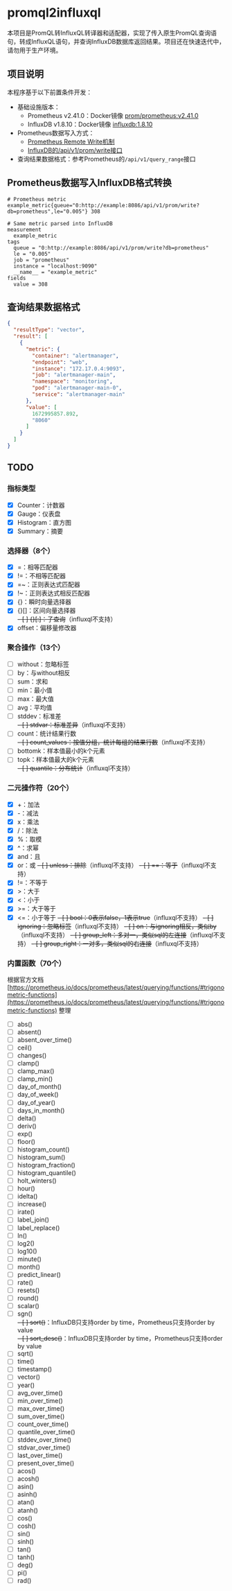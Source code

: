 # promql2influxql
本项目是PromQL转InfluxQL转译器和适配器，实现了传入原生PromQL查询语句，转成InfluxQL语句，并查询InfluxDB数据库返回结果。项目还在快速迭代中，请勿用于生产环境。

## 项目说明
本程序基于以下前置条件开发：
- 基础设施版本：
  - Prometheus v2.41.0：Docker镜像 [prom/prometheus:v2.41.0](https://hub.docker.com/r/prom/prometheus)
  - InfluxDB v1.8.10：Docker镜像 [influxdb:1.8.10](https://hub.docker.com/_/influxdb)
- Prometheus数据写入方式：
  - [Prometheus Remote Write机制](https://prometheus.io/docs/prometheus/latest/configuration/configuration/#remote_write)
  - [InfluxDB的/api/v1/prom/write接口](https://docs.influxdata.com/influxdb/v1.8/supported_protocols/prometheus/)
- 查询结果数据格式：参考Prometheus的`/api/v1/query_range`接口

## Prometheus数据写入InfluxDB格式转换
```shell
# Prometheus metric
example_metric{queue="0:http://example:8086/api/v1/prom/write?db=prometheus",le="0.005"} 308

# Same metric parsed into InfluxDB
measurement
  example_metric
tags
  queue = "0:http://example:8086/api/v1/prom/write?db=prometheus"
  le = "0.005"
  job = "prometheus"
  instance = "localhost:9090"
  __name__ = "example_metric"
fields
  value = 308
```

## 查询结果数据格式
```json
{
  "resultType": "vector",
  "result": [
    {
      "metric": {
        "container": "alertmanager",
        "endpoint": "web",
        "instance": "172.17.0.4:9093",
        "job": "alertmanager-main",
        "namespace": "monitoring",
        "pod": "alertmanager-main-0",
        "service": "alertmanager-main"
      },
      "value": [
        1672995857.892,
        "8060"
      ]
    }
  ]
}
```

## TODO
### 指标类型
- [x] Counter：计数器
- [x] Gauge：仪表盘
- [x] Histogram：直方图
- [x] Summary：摘要
### 选择器（8个）
- [x] =：相等匹配器
- [x] !=：不相等匹配器
- [x] =~：正则表达式匹配器
- [x] !~：正则表达式相反匹配器
- [x] {}：瞬时向量选择器
- [x] {}[]：区间向量选择器  
~~- [ ] {}\[:\]：子查询~~（influxql不支持）
- [x] offset：偏移量修改器
### 聚合操作（13个）
- [ ] without：忽略标签
- [ ] by：与without相反
- [ ] sum：求和
- [ ] min：最小值
- [ ] max：最大值
- [ ] avg：平均值
- [ ] stddev：标准差  
~~- [ ] stdvar：标准差异~~（influxql不支持）
- [ ] count：统计结果行数  
~~- [ ] count_values：按值分组，统计每组的结果行数~~（influxql不支持）
- [ ] bottomk：样本值最小的k个元素
- [ ] topk：样本值最大的k个元素  
~~- [ ] quantile：分布统计~~（influxql不支持）
### 二元操作符（20个）
- [x] +：加法
- [x] -：减法
- [x] x：乘法
- [x] /：除法
- [x] %：取模
- [x] ^：求幂
- [x] and：且
- [x] or：或
~~- [ ] unless：排除~~（influxql不支持）
~~- [ ] ==：等于~~（influxql不支持）
- [x] !=：不等于
- [x] \>：大于
- [x] <：小于
- [x] \>=：大于等于
- [x] <=：小于等于
~~- [ ] bool：0表示false，1表示true~~（influxql不支持）
~~- [ ] ignoring：忽略标签~~（influxql不支持）
~~- [ ] on：与ignoring相反，类似by~~（influxql不支持）
~~- [ ] group_left：多对一，类似sql的左连接~~（influxql不支持）
~~- [ ] group_right：一对多，类似sql的右连接~~（influxql不支持）
### 内置函数（70个）
根据官方文档 [https://prometheus.io/docs/prometheus/latest/querying/functions/#trigonometric-functions](https://prometheus.io/docs/prometheus/latest/querying/functions/#trigonometric-functions) 整理
- [ ] abs()
- [ ] absent()
- [ ] absent_over_time()
- [ ] ceil()
- [ ] changes()
- [ ] clamp()
- [ ] clamp_max()
- [ ] clamp_min()
- [ ] day_of_month()
- [ ] day_of_week()
- [ ] day_of_year()
- [ ] days_in_month()
- [ ] delta()
- [ ] deriv()
- [ ] exp()
- [ ] floor()
- [ ] histogram_count()
- [ ] histogram_sum()
- [ ] histogram_fraction()
- [ ] histogram_quantile()
- [ ] holt_winters()
- [ ] hour()
- [ ] idelta()
- [ ] increase()
- [ ] irate()
- [ ] label_join()
- [ ] label_replace()
- [ ] ln()
- [ ] log2()
- [ ] log10()
- [ ] minute()
- [ ] month()
- [ ] predict_linear()
- [ ] rate()
- [ ] resets()
- [ ] round()
- [ ] scalar()
- [ ] sgn()  
~~- [ ] sort()~~：InfluxDB只支持order by time，Prometheus只支持order by value  
~~- [ ] sort_desc()~~：InfluxDB只支持order by time，Prometheus只支持order by value
- [ ] sqrt()
- [ ] time()
- [ ] timestamp()
- [ ] vector()
- [ ] year()
- [ ] avg_over_time()
- [ ] min_over_time()
- [ ] max_over_time()
- [ ] sum_over_time()
- [ ] count_over_time()
- [ ] quantile_over_time()
- [ ] stddev_over_time()
- [ ] stdvar_over_time()
- [ ] last_over_time()
- [ ] present_over_time()
- [ ] acos()
- [ ] acosh()
- [ ] asin()
- [ ] asinh()
- [ ] atan()
- [ ] atanh()
- [ ] cos()
- [ ] cosh()
- [ ] sin()
- [ ] sinh()
- [ ] tan()
- [ ] tanh()
- [ ] deg()
- [ ] pi()
- [ ] rad()